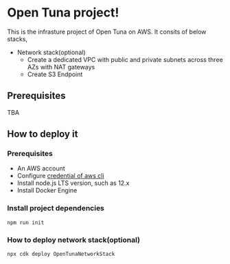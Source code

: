 # Open Tuna project!

This is the infrasture project of Open Tuna on AWS. It consits of below stacks,

- Network stack(optional)
  - Create a dedicated VPC with public and private subnets across three AZs with NAT gateways
  - Create S3 Endpoint

## Prerequisites
TBA

## How to deploy it
### Prerequisites
- An AWS account
- Configure [credential of aws cli][configure-aws-cli]
- Install node.js LTS version, such as 12.x
- Install Docker Engine
   
### Install project dependencies
```shell
npm run init
```

### How to deploy network stack(optional)
```shell
npx cdk deploy OpenTunaNetworkStack
```

[configure-aws-cli]: https://docs.aws.amazon.com/zh_cn/cli/latest/userguide/cli-chap-configure.html
